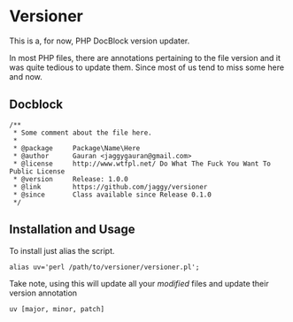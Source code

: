 # Versioner

This is a, for now, PHP DocBlock version updater.

In most PHP files, there are annotations pertaining to the file version and it was quite tedious to update them.
Since most of us tend to miss some here and now.

## Docblock

    /**
     * Some comment about the file here.
     *
     * @package     Package\Name\Here
     * @author      Gauran <jaggygauran@gmail.com>
     * @license     http://www.wtfpl.net/ Do What The Fuck You Want To Public License
     * @version     Release: 1.0.0
     * @link        https://github.com/jaggy/versioner
     * @since       Class available since Release 0.1.0
     */

## Installation and Usage

To install just alias the script.

    alias uv='perl /path/to/versioner/versioner.pl';

Take note, using this will update all your _modified_ files and update their version annotation

    uv [major, minor, patch]
